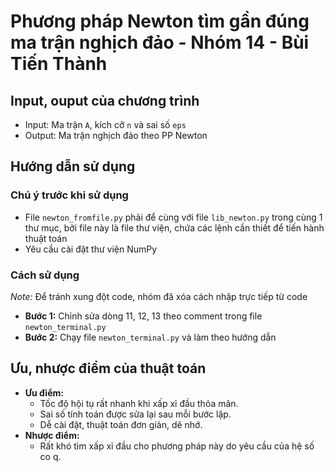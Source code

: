 # Phương pháp Newton tìm gần đúng ma trận nghịch đảo - Nhóm 14 - Bùi Tiến Thành
## Input, ouput của chương trình
- Input: Ma trận `A`, kích cỡ `n` và sai số `eps`
- Output: Ma trận nghịch đảo theo PP Newton
## Hướng dẫn sử dụng
### Chú ý trước khi sử dụng
* File `newton_fromfile.py` phải để cùng với file `lib_newton.py` trong cùng 1 thư mục, bởi file này là file thư viện, chứa các lệnh cần thiết để tiến hành thuật toán
* Yêu cầu cài đặt thư viện NumPy

### Cách sử dụng
_Note:_ Để tránh xung đột code, nhóm đã xóa cách nhập trực tiếp từ code
- **Bước 1:** Chỉnh sửa dòng 11, 12, 13 theo comment trong file `newton_terminal.py`
- **Bước 2:** Chạy file `newton_terminal.py` và làm theo hướng dẫn

## Ưu, nhược điểm của thuật toán
- **Ưu điểm:** 
    - Tốc độ hội tụ rất nhanh khi xấp xỉ đầu thỏa mãn.
    - Sai số tính toán được sửa lại sau mỗi bước lặp.
    - Dễ cài đặt, thuật toán đơn giản, dẽ nhớ.
- **Nhược điểm:**
    - Rất khó tìm xấp xỉ đầu cho phương pháp này do yêu cầu của hệ số co q.
